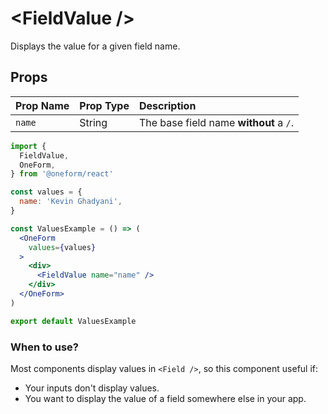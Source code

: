 # &lt;FieldValue /&gt;

Displays the value for a given field name.

## Props

| Prop Name | Prop Type | Description |
| :--- | :--- | :--- |
| `name` | String | The base field name **without** a `/`. |

```jsx
import {
  FieldValue,
  OneForm,
} from '@oneform/react'

const values = {
  name: 'Kevin Ghadyani',
}

const ValuesExample = () => (
  <OneForm
    values={values}
  >
    <div>
      <FieldValue name="name" />
    </div>
  </OneForm>
)

export default ValuesExample
```

### When to use?

Most components display values in `<Field />`, so this component useful if:

* Your inputs don't display values.
* You want to display the value of a field somewhere else in your app.

